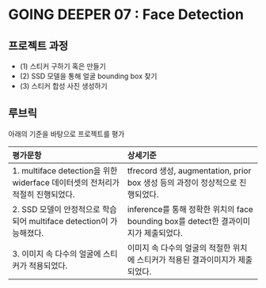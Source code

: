 # GOING DEEPER 07 : Face Detection


## 프로젝트 과정

- (1) 스티커 구하기 혹은 만들기
- (2) SSD 모델을 통해 얼굴 bounding box 찾기
- (3) 스티커 합성 사진 생성하기

## 루브릭
아래의 기준을 바탕으로 프로젝트를 평가

| 평가문항                                                     | 상세기준                                                     |
| :----------------------------------------------------------- | :----------------------------------------------------------- |
| 1. multiface detection을 위한 widerface 데이터셋의 전처리가 적절히 진행되었다. | tfrecord 생성, augmentation, prior box 생성 등의 과정이 정상적으로 진행되었다. |
| 2. SSD 모델이 안정적으로 학습되어 multiface detection이 가능해졌다. | inference를 통해 정확한 위치의 face bounding box를 detect한 결과이미지가 제출되었다. |
| 3. 이미지 속 다수의 얼굴에 스티커가 적용되었다. | 이미지 속 다수의 얼굴의 적절한 위치에 스티커가 적용된 결과이미지가 제출되었다. |